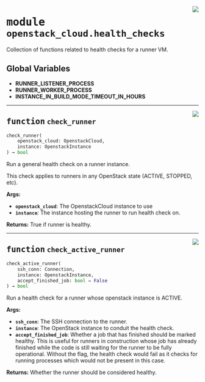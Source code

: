 <!-- markdownlint-disable -->

<a href="../src/github_runner_manager/openstack_cloud/health_checks.py#L0"><img align="right" style="float:right;" src="https://img.shields.io/badge/-source-cccccc?style=flat-square"></a>

# <kbd>module</kbd> `openstack_cloud.health_checks`
Collection of functions related to health checks for a runner VM. 

**Global Variables**
---------------
- **RUNNER_LISTENER_PROCESS**
- **RUNNER_WORKER_PROCESS**
- **INSTANCE_IN_BUILD_MODE_TIMEOUT_IN_HOURS**

---

<a href="../src/github_runner_manager/openstack_cloud/health_checks.py#L29"><img align="right" style="float:right;" src="https://img.shields.io/badge/-source-cccccc?style=flat-square"></a>

## <kbd>function</kbd> `check_runner`

```python
check_runner(
    openstack_cloud: OpenstackCloud,
    instance: OpenstackInstance
) → bool
```

Run a general health check on a runner instance. 

This check applies to runners in any OpenStack state (ACTIVE, STOPPED, etc). 



**Args:**
 
 - <b>`openstack_cloud`</b>:  The OpenstackCloud instance to use 
 - <b>`instance`</b>:  The instance hosting the runner to run health check on. 



**Returns:**
 True if runner is healthy. 


---

<a href="../src/github_runner_manager/openstack_cloud/health_checks.py#L58"><img align="right" style="float:right;" src="https://img.shields.io/badge/-source-cccccc?style=flat-square"></a>

## <kbd>function</kbd> `check_active_runner`

```python
check_active_runner(
    ssh_conn: Connection,
    instance: OpenstackInstance,
    accept_finished_job: bool = False
) → bool
```

Run a health check for a runner whose openstack instance is ACTIVE. 



**Args:**
 
 - <b>`ssh_conn`</b>:  The SSH connection to the runner. 
 - <b>`instance`</b>:  The OpenStack instance to conduit the health check. 
 - <b>`accept_finished_job`</b>:  Whether a job that has finished should be marked healthy.  This is useful for runners in construction whose job has already finished  while the code is still waiting for the runner to be fully operational. Without  the flag, the health check would fail as it checks for running processes  which would not be present in this case. 



**Returns:**
 Whether the runner should be considered healthy. 



